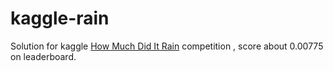 # kaggle-rain
Solution for kaggle [How Much Did It Rain](https://www.kaggle.com/c/how-much-did-it-rain) competition , score about 0.00775 on leaderboard. 

